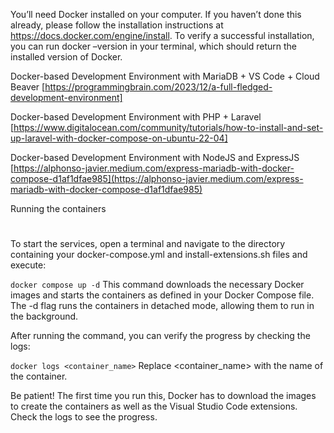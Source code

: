 You’ll need Docker installed on your computer. If you haven’t done this already, please follow the installation instructions at https://docs.docker.com/engine/install. To verify a successful installation, you can run docker –version in your terminal, which should return the installed version of Docker.

Docker-based Development Environment with MariaDB + VS Code + Cloud Beaver
[https://programmingbrain.com/2023/12/a-full-fledged-development-environment]


Docker-based Development Environment with PHP + Laravel
[https://www.digitalocean.com/community/tutorials/how-to-install-and-set-up-laravel-with-docker-compose-on-ubuntu-22-04]

Docker-based Development Environment with NodeJS and ExpressJS
[https://alphonso-javier.medium.com/express-mariadb-with-docker-compose-d1af1dfae985](https://alphonso-javier.medium.com/express-mariadb-with-docker-compose-d1af1dfae985)

Running the containers
#
To start the services, open a terminal and navigate to the directory containing your docker-compose.yml and install-extensions.sh files and execute:

`docker compose up -d`
This command downloads the necessary Docker images and starts the containers as defined in your Docker Compose file. The -d flag runs the containers in detached mode, allowing them to run in the background.

After running the command, you can verify the progress by checking the logs:

`docker logs <container_name>`
Replace <container_name> with the name of the container.

Be patient! The first time you run this, Docker has to download the images to create the containers as well as the Visual Studio Code extensions. Check the logs to see the progress.
